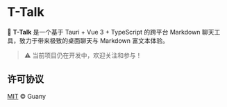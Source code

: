 # T-Talk

💬 **T-Talk** 是一个基于 Tauri + Vue 3 + TypeScript 的跨平台 Markdown 聊天工具，致力于带来极致的桌面聊天与 Markdown 富文本体验。

> ⚠️ 当前项目仍在开发中，欢迎关注和参与！

## 许可协议

[MIT](LICENSE) © Guany
